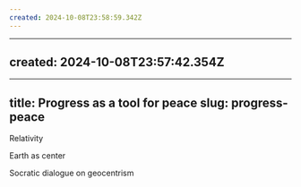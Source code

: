 ```yaml
---
created: 2024-10-08T23:58:59.342Z
---
```

---
created: 2024-10-08T23:57:42.354Z
---
---
title: Progress as a tool for peace
slug: progress-peace
---
Relativity

Earth as center

Socratic dialogue on geocentrism